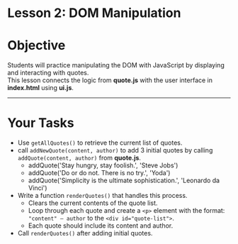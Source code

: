 # Lesson 2: DOM Manipulation

# Objective

Students will practice manipulating the DOM with JavaScript by displaying and interacting with quotes.  
This lesson connects the logic from **quote.js** with the user interface in **index.html** using **ui.js**.

---

# Your Tasks

- Use `getAllQuotes()` to retrieve the current list of quotes.
- call `addNewQuote(content, author)` to add 3 initial quotes by calling `addQuote(content, author)` from **quote.js**.
  - addQuote('Stay hungry, stay foolish.', 'Steve Jobs')
  - addQuote('Do or do not. There is no try.', 'Yoda')
  - addQuote('Simplicity is the ultimate sophistication.', 'Leonardo da Vinci')
- Write a function `renderQuotes()` that handles this process.
  - Clears the current contents of the quote list.
  - Loop through each quote and create a `<p>` element with the format: `"content" — author` to the `<div id="quote-list">`.
  - Each quote should include its content and author.
- Call `renderQuotes()` after adding initial quotes.
